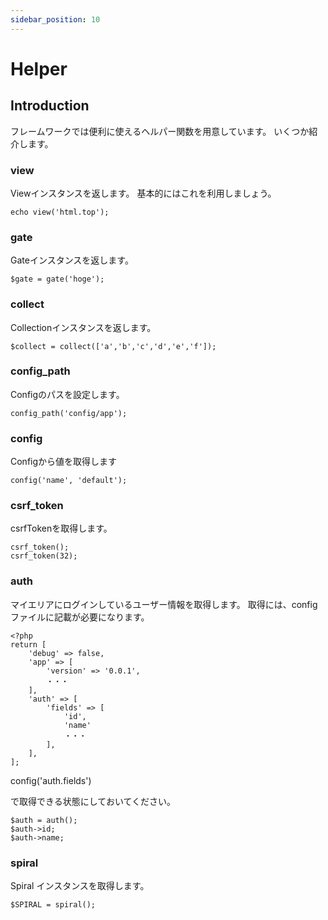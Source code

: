 ```yaml
---
sidebar_position: 10
---
```


# Helper

## Introduction
フレームワークでは便利に使えるヘルパー関数を用意しています。
いくつか紹介します。

### view
Viewインスタンスを返します。
基本的にはこれを利用しましょう。
~~~
echo view('html.top');
~~~

### gate
Gateインスタンスを返します。
~~~
$gate = gate('hoge');
~~~

### collect
Collectionインスタンスを返します。
~~~
$collect = collect(['a','b','c','d','e','f']);
~~~

### config_path
Configのパスを設定します。
~~~
config_path('config/app');
~~~

### config
Configから値を取得します
~~~
config('name', 'default');
~~~

### csrf_token
csrfTokenを取得します。
~~~
csrf_token();
csrf_token(32);
~~~

### auth
マイエリアにログインしているユーザー情報を取得します。
取得には、configファイルに記載が必要になります。
~~~
<?php
return [
    'debug' => false,
    'app' => [
        'version' => '0.0.1',
        ・・・
    ],
    'auth' => [
        'fields' => [
            'id', 
            'name'
            ・・・
        ],
    ],
];
~~~

config('auth.fields')

で取得できる状態にしておいてください。

~~~
$auth = auth();
$auth->id;
$auth->name;
~~~


### spiral
Spiral インスタンスを取得します。

~~~
$SPIRAL = spiral();
~~~

